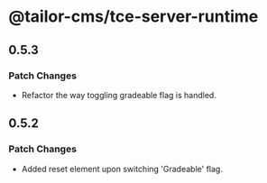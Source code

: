 # @tailor-cms/tce-server-runtime

## 0.5.3

### Patch Changes

- Refactor the way toggling gradeable flag is handled.

## 0.5.2

### Patch Changes

- Added reset element upon switching 'Gradeable' flag.
